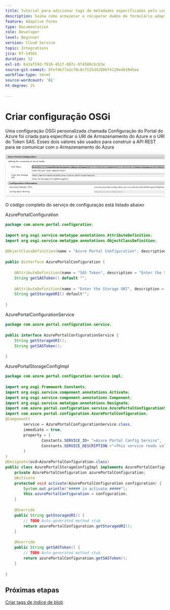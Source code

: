 ```yaml
---
title: Tutorial para adicionar tags de metadados especificadas pelo usuário
description: Saiba como armazenar e recuperar dados de formulário adaptáveis da conta de armazenamento do Azure.
feature: Adaptive Forms
type: Documentation
role: Developer
level: Beginner
version: Cloud Service
topic: Integrations
jira: KT-14501
duration: 52
exl-id: 6a3af59d-f916-451f-887c-0f4580cbcb3e
source-git-commit: 9fef4b77a2c70c8cf525d42686f4120e481945ee
workflow-type: tm+mt
source-wordcount: '81'
ht-degree: 2%

---
```


# Criar configuração OSGi

Uma configuração OSGi personalizada chamada Configuração do Portal do Azure foi criada para especificar o URI de Armazenamento do Azure e o URI do Token SAS. Esses dois valores são usados para construir a API REST para se comunicar com o Armazenamento do Azure

![azure-portal-configuration](assets/azure-portal-configuration.png)

O código completo do serviço de configuração está listado abaixo

AzurePortalConfiguration

```java
package com.azure.portal.configuration;

import org.osgi.service.metatype.annotations.AttributeDefinition;
import org.osgi.service.metatype.annotations.ObjectClassDefinition;

@ObjectClassDefinition(name = "Azure Portal Configuration", description = "Settings for connecting to Azure Portal")

public @interface AzurePortalConfiguration {

    @AttributeDefinition(name = "SAS Token", description = "Enter the SAS Token")
    String getSASToken() default "";

    @AttributeDefinition(name = "Enter the Storage URI", description = "Enter the Storage URI")
    String getStorageURI() default"";

}
```

AzurePortalConfigurationService

```java
package com.azure.portal.configuration.service;

public interface AzurePortalConfigurationService {
    String getStorageURI();
    String getSASToken();

}
```

AzurePortalStorageConfigImpl

```java
package com.azure.portal.configuration.service.impl;

import org.osgi.framework.Constants;
import org.osgi.service.component.annotations.Activate;
import org.osgi.service.component.annotations.Component;
import org.osgi.service.metatype.annotations.Designate;
import com.azure.portal.configuration.service.AzurePortalConfigurationService;
import com.azure.portal.configuration.AzurePortalConfiguration;
@Component(
        service = AzurePortalConfigurationService.class,
        immediate = true,
        property = {
                Constants.SERVICE_ID+ "=Azure Portal Config Service",
                Constants.SERVICE_DESCRIPTION +"=This service reads values from Azure portal config"
        }
)
@Designate(ocd=AzurePortalConfiguration.class)
public class AzurePortalStorageConfigImpl implements AzurePortalConfigurationService {
    private AzurePortalConfiguration azurePortalConfiguration;
    @Activate
    protected void activate(AzurePortalConfiguration configuration) {
        System.out.println("##### in activate #####");
        this.azurePortalConfiguration = configuration;
    }

    @Override
    public String getStorageURI() {
        // TODO Auto-generated method stub
        return azurePortalConfiguration.getStorageURI();
    }

    @Override
    public String getSASToken() {
        // TODO Auto-generated method stub
        return azurePortalConfiguration.getSASToken();
    }

}
```

## Próximas etapas

[Criar tags de índice de blob](./create-blob-index-tags.md)
